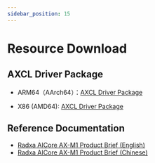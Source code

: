 ```yaml
---
sidebar_position: 15
---
```


# Resource Download

## AXCL Driver Package

- ARM64（AArch64）：[AXCL Driver Package](https://dl.radxa.com/aicore/ax_m1/axcl_host_aarch64_V3.6.5_20250908154509_NO4973.deb)

- X86 (AMD64): [AXCL Driver Package](https://dl.radxa.com/aicore/ax_m1/axcl_host_x86_64_V3.6.5_20250908154509_NO4973.deb)

## Reference Documentation

- [Radxa AICore AX-M1 Product Brief (English)](https://dl.radxa.com/aicore/ax_m1/radxa_aicore_ax_m1_product_brief_en.pdf)
- [Radxa AICore AX-M1 Product Brief (Chinese)](https://dl.radxa.com/aicore/ax_m1/radxa_aicore_ax_m1_product_brief_zh.pdf)
